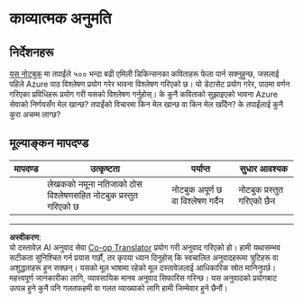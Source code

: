 <!--
CO_OP_TRANSLATOR_METADATA:
{
  "original_hash": "9d2a734deb904caff310d1a999c6bd7a",
  "translation_date": "2025-08-29T18:36:52+00:00",
  "source_file": "6-NLP/3-Translation-Sentiment/assignment.md",
  "language_code": "ne"
}
-->
# काव्यात्मक अनुमति

## निर्देशनहरू

[यस नोटबुक](https://www.kaggle.com/jenlooper/emily-dickinson-word-frequency) मा तपाईंले ५०० भन्दा बढी एमिली डिकिन्सनका कविताहरू फेला पार्न सक्नुहुन्छ, जसलाई पहिले Azure पाठ विश्लेषण प्रयोग गरेर भावना विश्लेषण गरिएको छ। यो डेटासेट प्रयोग गरेर, पाठमा वर्णन गरिएका प्रविधिहरू प्रयोग गरी यसको विश्लेषण गर्नुहोस्। के कुनै कविताको सुझाइएको भावना Azure सेवाको निर्णयसँग मेल खान्छ? तपाईंको विचारमा किन मेल खान्छ वा किन मेल खाँदैन? के तपाईंलाई कुनै कुरा अचम्म लाग्छ?

## मूल्याङ्कन मापदण्ड

| मापदण्ड | उत्कृष्टता                                                                  | पर्याप्त                                                | सुधार आवश्यक        |
| -------- | -------------------------------------------------------------------------- | ------------------------------------------------------- | -------------------- |
|          | लेखकको नमूना नतिजाको ठोस विश्लेषणसहित नोटबुक प्रस्तुत गरिएको छ | नोटबुक अपूर्ण छ वा विश्लेषण गर्दैन                     | नोटबुक प्रस्तुत गरिएको छैन |

---

**अस्वीकरण**:  
यो दस्तावेज़ AI अनुवाद सेवा [Co-op Translator](https://github.com/Azure/co-op-translator) प्रयोग गरी अनुवाद गरिएको हो। हामी यथासम्भव सटीकता सुनिश्चित गर्न प्रयास गर्छौं, तर कृपया ध्यान दिनुहोस् कि स्वचालित अनुवादहरूमा त्रुटिहरू वा अशुद्धताहरू हुन सक्छन्। यसको मूल भाषामा रहेको मूल दस्तावेज़लाई आधिकारिक स्रोत मानिनुपर्छ। महत्त्वपूर्ण जानकारीका लागि, व्यावसायिक मानव अनुवाद सिफारिस गरिन्छ। यस अनुवादको प्रयोगबाट उत्पन्न हुने कुनै पनि गलतफहमी वा गलत व्याख्याको लागि हामी जिम्मेवार हुने छैनौं।  